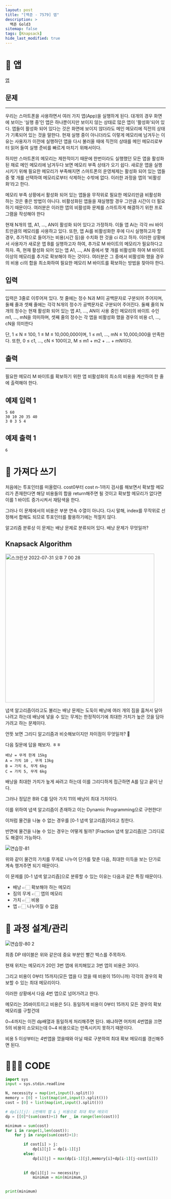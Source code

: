 ```yaml
---
layout: post
title: "[백준 - 7579] 앱"
description: >
  백준 Gold3
sitemap: false
tags: [Knapsack]
hide_last_modified: true
---
```


# 📱 앱

[앱](https://www.acmicpc.net/problem/7579)

## 문제
---
우리는 스마트폰을 사용하면서 여러 가지 앱(App)을 실행하게 된다. 대개의 경우 화면에 보이는 ‘실행 중’인 앱은 하나뿐이지만 보이지 않는 상태로 많은 앱이 '활성화'되어 있다. 앱들이 활성화 되어 있다는 것은 화면에 보이지 않더라도 메인 메모리에 직전의 상태가 기록되어 있는 것을 말한다. 현재 실행 중이 아니더라도 이렇게 메모리에 남겨두는 이유는 사용자가 이전에 실행하던 앱을 다시 불러올 때에 직전의 상태를 메인 메모리로부터 읽어 들여 실행 준비를 빠르게 마치기 위해서이다.

하지만 스마트폰의 메모리는 제한적이기 때문에 한번이라도 실행했던 모든 앱을 활성화된 채로 메인 메모리에 남겨두다 보면 메모리 부족 상태가 오기 쉽다. 새로운 앱을 실행시키기 위해 필요한 메모리가 부족해지면 스마트폰의 운영체제는 활성화 되어 있는 앱들 중 몇 개를 선택하여 메모리로부터 삭제하는 수밖에 없다. 이러한 과정을 앱의 ‘비활성화’라고 한다.

메모리 부족 상황에서 활성화 되어 있는 앱들을 무작위로 필요한 메모리만큼 비활성화 하는 것은 좋은 방법이 아니다. 비활성화된 앱들을 재실행할 경우 그만큼 시간이 더 필요하기 때문이다. 여러분은 이러한 앱의 비활성화 문제를 스마트하게 해결하기 위한 프로그램을 작성해야 한다

현재 N개의 앱, A1, ..., AN이 활성화 되어 있다고 가정하자. 이들 앱 Ai는 각각 mi 바이트만큼의 메모리를 사용하고 있다. 또한, 앱 Ai를 비활성화한 후에 다시 실행하고자 할 경우, 추가적으로 들어가는 비용(시간 등)을 수치화 한 것을 ci 라고 하자. 이러한 상황에서 사용자가 새로운 앱 B를 실행하고자 하여, 추가로 M 바이트의 메모리가 필요하다고 하자. 즉, 현재 활성화 되어 있는 앱 A1, ..., AN 중에서 몇 개를 비활성화 하여 M 바이트 이상의 메모리를 추가로 확보해야 하는 것이다. 여러분은 그 중에서 비활성화 했을 경우의 비용 ci의 합을 최소화하여 필요한 메모리 M 바이트를 확보하는 방법을 찾아야 한다.

## 입력
---
입력은 3줄로 이루어져 있다. 첫 줄에는 정수 N과 M이 공백문자로 구분되어 주어지며, 둘째 줄과 셋째 줄에는 각각 N개의 정수가 공백문자로 구분되어 주어진다. 둘째 줄의 N개의 정수는 현재 활성화 되어 있는 앱 A1, ..., AN이 사용 중인 메모리의 바이트 수인 m1, ..., mN을 의미하며, 셋째 줄의 정수는 각 앱을 비활성화 했을 경우의 비용 c1, ..., cN을 의미한다

단, 1 ≤ N ≤ 100, 1 ≤ M ≤ 10,000,000이며, 1 ≤ m1, ..., mN ≤ 10,000,000을 만족한다. 또한, 0 ≤ c1, ..., cN ≤ 100이고, M ≤ m1 + m2 + ... + mN이다.

## 출력
---
필요한 메모리 M 바이트를 확보하기 위한 앱 비활성화의 최소의 비용을 계산하여 한 줄에 출력해야 한다. 

## 예제 입력 1 

```
5 60
30 10 20 35 40
3 0 3 5 4
```

## 예제 출력 1 

```
6
```

# 📖 가져다 쓰기

처음에는 투포인터를 떠올렸다. cost0부터 cost n-1까지 검사를 해보면서 확보할 메모리가 존재한다면 해당 비용들의 합을 return해주면 될 것이고 확보할 메모리가 없다면 이를 1 바이트 증가시켜서 재탐색을 한다.

그러나 이 문제에서의 비용은 부분 연속 수열이 아니다. 다시 말해, index를 무작위로 선정해서 합해도 되므로 투포인터를 활용하기에는 적절치 않다.

알고리즘 분류상 이 문제는 배낭 문제로 분류되어 있다. 배낭 문제가 무엇일까?

## Knapsack Algorithm

<img width="468" alt="스크린샷 2022-07-31 오후 7 00 28" src="https://user-images.githubusercontent.com/88064555/182061965-ca2ca8b2-f22d-4a6e-b57c-aeb2f194f7df.png">

냅색 알고리즘이라고도 불리는 배낭 문제는 도둑이 배낭에 여러 개의 짐을 훔쳐서 달아나려고 하는데 배낭에 넣을 수 있는 무게는 한정적이기에 최대한 가치가 높은 것을 담아가려고 하는 문제이다.

언뜻 보면 그리디 알고리즘과 비슷해보이지만 차이점이 무엇일까? 🧐 

다음 질문에 답을 해보자. ㅎㅎ

```
배낭 = 무게 한계 15kg
A = 가치 10 , 무게 13kg
B = 가치 6, 무게 6kg
C = 가치 5, 무게 6kg
```

배낭을 최대한 가치가 높게 싸려고 하는데 이를 그리디하게 접근하면 A를 담고 끝이 난다.

그러나 정답은 B와 C를 담아 가치 11의 배낭이 최대 가치이다.

이를 위하여 냅색 알고리즘이 존재하고 이는 Dynamic Programming으로 구현한다!

이처럼 물건을 나눌 수 없는 경우를 [0-1 냅색 알고리즘]이라고 칭한다.

반면에 물건을 나눌 수 있는 경우는 어떻게 될까? [Fraction 냅색 알고리즘]은 그리디로도 해결이 가능하다. 

![연습장-81](https://user-images.githubusercontent.com/88064555/182063411-07a8e856-6a97-4eb1-8896-b53db2288031.jpg)

위와 같이 물건의 가치를 무게로 나누어 단가를 맞춘 다음, 최대한 이득을 보는 단가로 계속 챙겨주면 되기 때문이다.

이 문제를 [0-1 냅색 알고리즘]으로 분류할 수 있는 이유는 다음과 같은 특징 때문이다.

+ 배낭 👉🏻 확보해야 하는 메모리
+ 짐의 무게 👉🏻 앱의 메모리
+ 가치 👉🏻 비용
+ 앱 👉🏻 나누어질 수 없음

# 📐 과정 설계/관리

![연습장-80 2](https://user-images.githubusercontent.com/88064555/182064219-59a25457-35fe-4e61-b45a-0a1a171464a4.jpg)

최종 DP 테이블은 위와 같은데 중요 부분인 빨간 박스를 주목하자.

현재 위치는 메모리가 20인 3번 앱에 위치해있고 3번 앱의 비용은 3이다. 

그리고 비용이 0부터 15까지(모든 앱을 다 껐을 때 비용이 15이니까) 각각의 경우의 확보할 수 있는 최대 메모리이다.

이러한 상황에서 다음 4번 앱으로 넘어가려고 한다.

메모리는 35바이트이고 비용은 5다. 동일하게 비용이 0부터 15까지 모든 경우의 확보 메모리를 구할건데

0~4까지는 이전 dp배열과 동일하게 처리해주면 된다. 왜냐하면 어차피 4번앱을 끄면 5의 비용이 소모되는데 0~4 비용으로는 
만족시키지 못하기 때문이다.

비용 5 이상부터는 4번앱을 껐을때와 아닐 때로 구분하여 최대 확보 메모리를 갱신해주면 된다.

# 👨🏻‍💻 CODE

```python
import sys
input = sys.stdin.readline

N, necessity = map(int,input().split())
memory = [0] + list(map(int,input().split()))
cost = [0] + list(map(int,input().split()))

# dp[i][j]: i번째의 앱 & j 비용으로 최대 확보 메모리
dp = [[0]*(sum(cost)+1) for _ in range(len(cost))]

minimum = sum(cost)
for i in range(1,len(cost)):
    for j in range(sum(cost)+1):

        if cost[i] > j:
            dp[i][j] = dp[i-1][j]
        else:
            dp[i][j] = max(dp[i-1][j],memory[i]+dp[i-1][j-cost[i]])
        
        
        if dp[i][j] >= necessity:
            minimum = min(minimum,j)
        

print(minimum)
```


